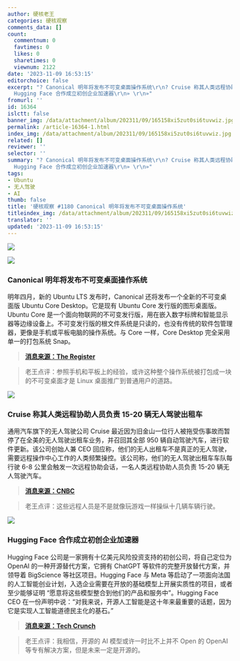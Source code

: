 ```yaml
---
author: 硬核老王
categories: 硬核观察
comments_data: []
count:
  commentnum: 0
  favtimes: 0
  likes: 0
  sharetimes: 0
  viewnum: 2122
date: '2023-11-09 16:53:15'
editorchoice: false
excerpt: "? Canonical 明年将发布不可变桌面操作系统\r\n? Cruise 称其人类远程协助人员负责 15-20 辆无人驾驶出租车\r\n?
  Hugging Face 合作成立初创企业加速器\r\n» \r\n»"
fromurl: ''
id: 16364
islctt: false
banner_img: /data/attachment/album/202311/09/165158xi5zut0si6tuvwiz.jpg
permalink: /article-16364-1.html
index_img: /data/attachment/album/202311/09/165158xi5zut0si6tuvwiz.jpg
related: []
reviewer: ''
selector: ''
summary: "? Canonical 明年将发布不可变桌面操作系统\r\n? Cruise 称其人类远程协助人员负责 15-20 辆无人驾驶出租车\r\n?
  Hugging Face 合作成立初创企业加速器\r\n» \r\n»"
tags:
- Ubuntu
- 无人驾驶
- AI
thumb: false
title: '硬核观察 #1180 Canonical 明年将发布不可变桌面操作系统'
titleindex_img: /data/attachment/album/202311/09/165158xi5zut0si6tuvwiz.jpg
translator: ''
updated: '2023-11-09 16:53:15'
---
```


![](/data/attachment/album/202311/09/165158xi5zut0si6tuvwiz.jpg)


![](/data/attachment/album/202311/09/165208z1i1kmx7g7uggnox.png)


### Canonical 明年将发布不可变桌面操作系统


明年四月，新的 Ubuntu LTS 发布时，Canonical 还将发布一个全新的不可变桌面版 Ubuntu Core Desktop。它是现有 Ubuntu Core 发行版的图形桌面版。Ubuntu Core 是一个面向物联网的不可变发行版，用在嵌入数字标牌和智能显示器等边缘设备上。不可变发行版的根文件系统是只读的，也没有传统的软件包管理器，更像是手机或平板电脑的操作系统。与 Core 一样，Core Desktop 完全采用单一的打包系统 Snap。



> 
> **[消息来源：The Register](https://www.theregister.com/2023/11/08/ubuntu_core_desktop_details/)**
> 
> 
> 



> 
> 老王点评：参照手机和平板上的经验，或许这种整个操作系统被打包成一块的不可变桌面才是 Linux 桌面推广到普通用户的道路。
> 
> 
> 


![](/data/attachment/album/202311/09/165231cm7fowal4mpmqejx.png)


### Cruise 称其人类远程协助人员负责 15-20 辆无人驾驶出租车


通用汽车旗下的无人驾驶公司 Cruise 最近因为旧金山一位行人被拖受伤事故而暂停了在全美的无人驾驶出租车业务，并召回其全部 950 辆自动驾驶汽车，进行软件更新。该公司创始人兼 CEO 回应称，他们的无人出租车不是真正的无人驾驶，需要远程操作中心工作的人类频繁操控。该公司称，他们的无人驾驶出租车车队每行驶 6-8 公里会触发一次远程协助会话，一名人类远程协助人员负责 15-20 辆无人驾驶汽车。



> 
> **[消息来源：CNBC](https://www.cnbc.com/2023/11/06/cruise-confirms-robotaxis-rely-on-human-assistance-every-4-to-5-miles.html)**
> 
> 
> 



> 
> 老王点评：这些远程人员是不是就像玩游戏一样操纵十几辆车辆行驶。
> 
> 
> 


![](/data/attachment/album/202311/09/165250oqjgq1kk6gqga7yc.png)


### Hugging Face 合作成立初创企业加速器


Hugging Face 公司是一家拥有十亿美元风险投资支持的初创公司，将自己定位为 OpenAI 的一种开源替代方案，它拥有 ChatGPT 等软件的完整开放替代方案，并领导着 BigScience 等社区项目。Hugging Face 与 Meta 等启动了一项面向法国的人工智能创业计划，入选企业需要在开放的基础模型上开展实质性的项目，或者至少能够证明 “愿意将这些模型整合到他们的产品和服务中”。Hugging Face CEO 在一份声明中说：“对我来说，开源人工智能是这十年来最重要的话题，因为它是实现人工智能道德民主化的基石。”



> 
> **[消息来源：Tech Crunch](https://techcrunch.com/2023/11/08/meta-hugging-face-open-source-ai-station-f/)**
> 
> 
> 



> 
> 老王点评：我相信，开源的 AI 模型或许一时比不上并不 Open 的 OpenAI 等专有解决方案，但是未来一定是开源的。
> 
> 
>